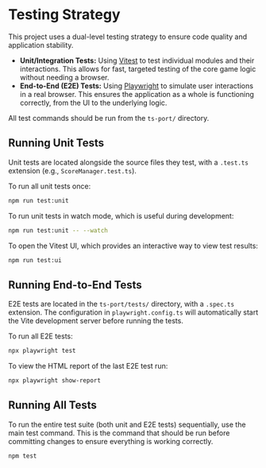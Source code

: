 # Testing Strategy

This project uses a dual-level testing strategy to ensure code quality and application stability.

- **Unit/Integration Tests:** Using [Vitest](https://vitest.dev/) to test individual modules and their interactions. This allows for fast, targeted testing of the core game logic without needing a browser.
- **End-to-End (E2E) Tests:** Using [Playwright](https://playwright.dev/) to simulate user interactions in a real browser. This ensures the application as a whole is functioning correctly, from the UI to the underlying logic.

All test commands should be run from the `ts-port/` directory.

## Running Unit Tests

Unit tests are located alongside the source files they test, with a `.test.ts` extension (e.g., `ScoreManager.test.ts`).

To run all unit tests once:
```bash
npm run test:unit
```

To run unit tests in watch mode, which is useful during development:
```bash
npm run test:unit -- --watch
```

To open the Vitest UI, which provides an interactive way to view test results:
```bash
npm run test:ui
```

## Running End-to-End Tests

E2E tests are located in the `ts-port/tests/` directory, with a `.spec.ts` extension. The configuration in `playwright.config.ts` will automatically start the Vite development server before running the tests.

To run all E2E tests:
```bash
npx playwright test
```

To view the HTML report of the last E2E test run:
```bash
npx playwright show-report
```

## Running All Tests

To run the entire test suite (both unit and E2E tests) sequentially, use the main test command. This is the command that should be run before committing changes to ensure everything is working correctly.

```bash
npm test
```

